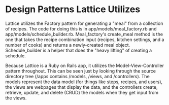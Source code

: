 # Design Patterns Lattice Utilizes

Lattice utilizes the Factory pattern for generating a "meal" from a collection of recipes. The code for doing this is in app/models/meal_factory.rb and app/models/schedule_builder.rb. Meal_factory's create_meal method is the one that takes the recipe combination input (recipes, kitchen settings, and a number of cooks) and returns a newly-created meal object. Schedule_builder is a helper that does the "heavy lifting" of creating a schedule.

Because Lattice is a Ruby on Rails app, it utilizes the Model-View-Controller pattern throughout. This can be seen just by looking through the source directory tree (/apps contains /models, /views, and /controllers). The models represent the data model (for things like steps, recipes, and users), the views are webpages that display the data, and the controllers create, retrieve, update, and delete (CRUD) the models when they get input from the views.